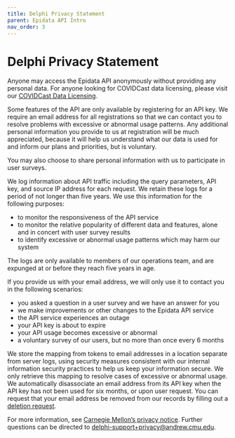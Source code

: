 ```yaml
---
title: Delphi Privacy Statement
parent: Epidata API Intro
nav_order: 3
---
```


# Delphi Privacy Statement

Anyone may access the Epidata API anonymously without providing any personal data. For anyone looking for COVIDCast data licensing, please visit our [COVIDCast Data Licensing](covidcast_licensing.md).

Some features of the API are only available by registering for an API key. We
require an email address for all registrations so that we can contact you to
resolve problems with excessive or abnormal usage patterns. Any additional
personal information you provide to us at registration will be much appreciated,
because it will help us understand what our data is used for and inform our
plans and priorities, but is voluntary.

You may also choose to share personal information with us to participate in user
surveys.

We log information about API traffic including the query parameters, API key,
and source IP address for each request. We retain these logs for a period of not
longer than five years. We use this information for the following
purposes:

* to monitor the responsiveness of the API service
* to monitor the relative popularity of different data and features, alone and
  in concert with user survey results
* to identify excessive or abnormal usage patterns which may harm our system

The logs are only available to members of our operations team, and are expunged
at or before they reach five years in age.

If you provide us with your email address, we will only use it to contact you in
the following scenarios:

* you asked a question in a user survey and we have an answer for you
* we make improvements or other changes to the Epidata API service
* the API service experiences an outage
* your API key is about to expire
* your API usage becomes excessive or abnormal
* a voluntary survey of our users, but no more than once every 6 months

We store the mapping from tokens to email addresses in a location separate from
server logs, using security measures consistent with our internal information
security practices to help us keep your information secure. We only retrieve
this mapping to resolve cases of excessive or abnormal usage. We automatically
disassociate an email address from its API key when the API key has not been
used for six months, or upon user request. You can request that your
email address be removed from our records by filling out a
[deletion request](https://api.delphi.cmu.edu/epidata/admin/removal_request).

For more information, see
[Carnegie Mellon’s privacy notice](https://www.cmu.edu/legal/privacy-notice.html).
Further questions can be directed to delphi-support+privacy@andrew.cmu.edu.